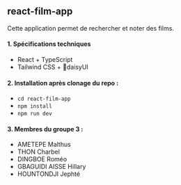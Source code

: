 ## react-film-app
Cette application permet de rechercher et noter des films.

#### 1. Spécifications techniques
- React + TypeScript
- Tailwind CSS + 🌼daisyUI

#### 2. Installation après clonage du repo :
- `cd react-film-app`
- `npm install`
- `npm run dev`

#### 3. Membres du groupe 3 :
- AMETEPE Malthus
- THON Charbel
- DINGBOE Roméo
- GBAGUIDI AISSE Hillary
- HOUNTONDJI Jephté
